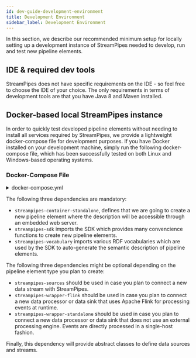 ```yaml
---
id: dev-guide-development-environment
title: Development Environment
sidebar_label: Development Environment
---
```


In this section, we describe our recommended minimum setup for locally setting up a development instance of StreamPipes needed to develop, run and test new pipeline elements.

## IDE & required dev tools
StreamPipes does not have specific requirements on the IDE - so feel free to choose the IDE of your choice.
The only requirements in terms of development tools are that you have Java 8 and Maven installed.

## Docker-based local StreamPipes instance
In order to quickly test developed pipeline elements without needing to install all services required by StreamPipes, we provide a lightweight docker-compose file for development purposes.
If you have Docker installed on your development machine, simply run the following docker-compose file, which has been successfully tested on both Linux and Windows-based operating systems.

### Docker-Compose File
<details class="info">
<summary>docker-compose.yml</summary>
#### Docker Compose
```yaml
version: "2"
services:
  consul:
    image: consul
    environment:
      - "CONSUL_LOCAL_CONFIG={\"disable_update_check\": true}"
      - "CONSUL_BIND_INTERFACE=eth0"
      - "CONSUL_HTTP_ADDR=0.0.0.0"
    entrypoint:
      - consul
      - agent
      - -server
      - -bootstrap-expect=1
      - -data-dir=/consul/data
      - -node=consul-one
      - -bind={{ GetInterfaceIP "eth0" }}
      - -client=0.0.0.0
      - -enable-script-checks=true
      - -ui
    volumes:
      - ./config/consul:/consul/data
    ports:
      - "8500:8500"
      - "8600:8600"
    networks:
      spnet:
        ipv4_address: 172.30.0.9

  zookeeper:
    image: wurstmeister/zookeeper
    ports:
      - "2181:2181"
    networks:
      spnet:

  kafka:
    image: wurstmeister/kafka:0.10.0.1
    ports:
      - "9092:9092"
    environment:
      KAFKA_ADVERTISED_HOST_NAME: ###TODO ADD HOSTNAME HERE ###
      KAFKA_ZOOKEEPER_CONNECT: zookeeper:2181
    volumes:
      - /var/run/docker.sock:/var/run/docker.sock
    networks:
      spnet:

  backend:
    image: ipe-wim-gitlab.fzi.de:5000/streampipes/ce/backend:SNAPSHOT
    depends_on:
      - "consul"
    ports:
      - "8030:8030"
    volumes:
      - ./config:/root/.streampipes
      - ./config/aduna:/root/.aduna
    networks:
      spnet:

  activemq:
    image: ipe-wim-gitlab.fzi.de:5000/streampipes/services/activemq
    ports:
      - "61616:61616"
      - "61614:61614"
      - "8161:8161"
    networks:
      spnet:

  couchdb:
    image: couchdb
    ports:
      - "5984:5984"
    volumes:
      - ./config/couchdb/data:/usr/local/var/lib/couchdb
    networks:
      spnet:

  jobmanager:
    image: ipe-wim-gitlab.fzi.de:5000/streampipes/services/flink
    ports:
      - "8081:8099"
    command: jobmanager
    networks:
      spnet:

  taskmanager:
    image: ipe-wim-gitlab.fzi.de:5000/streampipes/services/flink
    command: taskmanager
    environment:
      - FLINK_NUM_SLOTS=20
    networks:
      spnet:

  nginx:
    image: ipe-wim-gitlab.fzi.de:5000/streampipes/ui/dev
    ports:
      - "80:80"
    depends_on:
      - backend
    networks:
      spnet:

networks:
  spnet:
    driver: bridge
    ipam:
     config:
       - subnet: 172.30.0.0/16
         gateway: 172.30.0.1
```
</details>

Do not forget to replace the ##Add HOSTNAME## variable in the compose file with the hostname of your machine!

## Starter projects

Now, once you've started the development instance, you are ready to develop your very first pipeline element.
Instead of starting from scratch, we recommend using either one of our sample projects as a starting point or one of our provided maven archetypes:

### Sample projects

We provide basic skeletons for defining data sources, data processors and data sinks in form of sample projects.
These are available on Github as defined below. Just clone the project and change the corresponding groupId and artifactId as you like.

*   templates-sources (https://github.com/streampipes/templates-sources) <!-- Link does not work -->
    This sample project can be used to connect new data streams with StreamPipes.

*   templates-flink (https://github.com/streampipes/templates-flink) <!-- Link does not work -->
    This sample project can be used to define new data processors and data sinks for StreamPipes that are executed in an Apache Flink cluster.

### Maven archetypes
(coming soon)

### Starting from scratch

In order to develop a new pipeline element from scratch, you need to create a new Maven project and import the following dependencies:

<details class="info">
<summary>pom.xml</summary>
```
<dependency>
    <groupId>org.streampipes</groupId>
    <artifactId>streampipes-container-standalone</artifactId>
    <version>0.50.0</version>
</dependency>

<dependency>
    <groupId>org.streampipes</groupId>
    <artifactId>streampipes-sdk</artifactId>
    <version>0.50.0</version>
</dependency>

<dependency>
    <groupId>org.streampipes</groupId>
    <artifactId>streampipes-vocabulary</artifactId>
    <version>0.50.0</version>
</dependency>

<!-- This dependency needs to be imported if you plan to connect a new data stream with StreamPipes -->
<dependency>
    <groupId>org.streampipes</groupId>
    <artifactId>streampipes-sources</artifactId>
    <version>0.50.0</version>
</dependency>

<!-- This dependency needs to be imported if you plan to develop a new data processor or data sink using the Apache Flink wrapper -->
<dependency>
    <groupId>org.streampipes</groupId>
    <artifactId>streampipes-wrapper-flink</artifactId>
    <version>0.50.0</version>
</dependency>

<!-- This dependency needs to be imported if you plan to develop a new data processor or data sink which is running directly on the JVM -->
<dependency>
    <groupId>org.streampipes</groupId>
    <artifactId>streampipes-wrapper-standalone</artifactId>
    <version>0.50.0</version>
</dependency>
```
</details>

The following three dependencies are mandatory:

* `streampipes-container-standalone`, defines that we are going to create a new pipeline element where the description will be accessible through an embedded web server.
* `streampipes-sdk` imports the SDK which provides many convencience functions to create new pipeline elements.
* `streampipes-vocabulary` imports various RDF vocabularies which are used by the SDK to auto-generate the semantic description of pipeline elements.

The following three dependencies might be optional depending on the pipeline element type you plan to create:

*  `streampipes-sources` should be used in case you plan to connect a new data stream with StreamPipes.
*  `streampipes-wrapper-flink` should be used in case you plan to connect a new data processor or data sink that uses Apache Flink for processing events at runtime.
*  `streampipes-wrapper-standalone` should be used in case you plan to connect a new data processor or data sink that does not use an external processing engine. Events are directly processed in a single-host fashion.




Finally, this dependency will provide abstract classes to define data sources and streams.